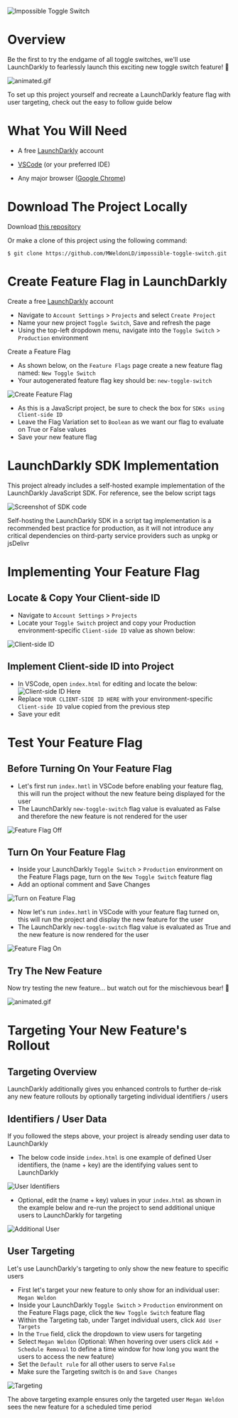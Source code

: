![Impossible Toggle Switch](img/banner.png)

# Overview

Be the first to try the endgame of all toggle switches, we'll use LaunchDarkly to fearlessly launch this exciting new toggle switch feature! 🐻

![animated.gif](img/animated.gif)

To set up this project yourself and recreate a LaunchDarkly feature flag with user targeting, check out the easy to follow guide below




# What You Will Need

- A free [LaunchDarkly](https://launchdarkly.com/start-trial/) account

- [VSCode](https://code.visualstudio.com/) (or your preferred IDE)

- Any major browser ([Google Chrome](https://www.google.com/chrome/))



# Download The Project Locally

Download [this repository](https://github.com/MWeldonLD/impossible-toggle-switch)

Or make a clone of this project using the following command:

`$ git clone https://github.com/MWeldonLD/impossible-toggle-switch.git`


# Create Feature Flag in LaunchDarkly

Create a free [LaunchDarkly](https://launchdarkly.com/start-trial/) account

- Navigate to `Account Settings` > `Projects` and select `Create Project`
- Name your new project `Toggle Switch`, Save and refresh the page
- Using the top-left dropdown menu, navigate into the `Toggle Switch` > `Production` environment

Create a Feature Flag
- As shown below, on the `Feature Flags` page create a new feature flag named: `New Toggle Switch`
- Your autogenerated feature flag key should be: `new-toggle-switch`

![Create Feature Flag](img/create-feature-flag.png)

- As this is a JavaScript project, be sure to check the box for `SDKs using Client-side ID`
- Leave the Flag Variation set to `Boolean` as we want our flag to evaluate on True or False values
- Save your new feature flag



# LaunchDarkly SDK Implementation
 This project already includes a self-hosted example implementation of the LaunchDarkly JavaScript SDK. For reference, see the below script tags

![Screenshot of SDK code](img/launchdarkly-sdk.png)

Self-hosting the LaunchDarkly SDK in a script tag implementation is a recommended best practice for production, as it will not introduce any critical dependencies on third-party service providers such as unpkg or jsDelivr



# Implementing Your Feature Flag
## Locate & Copy Your Client-side ID
- Navigate to `Account Settings` > `Projects`
- Locate your `Toggle Switch` project and copy your Production environment-specific `Client-side ID` value as shown below:

![Client-side ID](img/client-side-id.png)

## Implement Client-side ID into Project
- In VSCode, open `index.html` for editing and locate the below:
![Client-side ID Here](img/client-side-id-here.png)
- Replace `YOUR CLIENT-SIDE ID HERE` with your environment-specific `Client-side ID` value copied from the previous step
- Save your edit



# Test Your Feature Flag
## Before Turning On Your Feature Flag
- Let's first run `index.hmtl` in VSCode before enabling your feature flag, this will run the project without the new feature being displayed for the user
- The LaunchDarkly `new-toggle-switch` flag value is evaluated as False and therefore the new feature is not rendered for the user

![Feature Flag Off](img/feature-flag-off.png)

## Turn On Your Feature Flag
- Inside your LaunchDarkly `Toggle Switch` > `Production` environment on the Feature Flags page, turn on the `New Toggle Switch` feature flag
- Add an optional comment and Save Changes

![Turn on Feature Flag](img/turn-on-feature-flag.gif)

- Now let's run `index.hmtl` in VSCode with your feature flag turned on, this will run the project and display the new feature for the user
- The LaunchDarkly `new-toggle-switch` flag value is evaluated as True and the new feature is now rendered for the user

![Feature Flag On](img/feature-flag-on.png)

## Try The New Feature
Now try testing the new feature... but watch out for the mischievous bear! 🐻

![animated.gif](img/animated.gif)

# Targeting Your New Feature's Rollout
## Targeting Overview
LaunchDarkly additionally gives you enhanced controls to further de-risk any new feature rollouts by optionally targeting individual identifiers / users

## Identifiers / User Data
If you followed the steps above, your project is already sending user data to LaunchDarkly

- The below code inside `index.html` is one example of defined User identifiers, the (name + key) are the identifying values sent to LaunchDarkly

![User Identifiers](img/user-identifiers.png)

- Optional, edit the (name + key) values in your `index.html` as shown in the example below and re-run the project to send additional unique users to LaunchDarkly for targeting

![Additional User](img/additional-user.png)



## User Targeting
Let's use LaunchDarkly's targeting to only show the new feature to specific users

- First let's target your new feature to only show for an individual user: `Megan Weldon`
- Inside your LaunchDarkly `Toggle Switch` > `Production` environment on the Feature Flags page, click the `New Toggle Switch` feature flag
- Within the Targeting tab, under Target individual users, click `Add User Targets`
- In the `True` field, click the dropdown to view users for targeting
- Select `Megan Weldon` (Optional: When hovering over users click `Add + Schedule Removal` to define a time window for how long you want the users to access the new feature)
- Set the `Default rule` for all other users to serve `False`
- Make sure the Targeting switch is `On` and `Save Changes`

![Targeting](img/targeting.png)

The above targeting example ensures only the targeted user `Megan Weldon` sees the new feature for a scheduled time period





